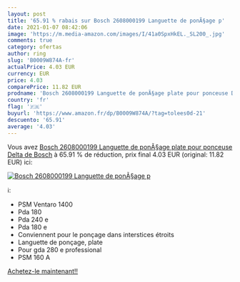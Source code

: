 ```yaml
---
layout: post
title: '65.91 % rabais sur Bosch 2608000199 Languette de ponÃ§age p'
date: 2021-01-07 08:42:06
image: 'https://m.media-amazon.com/images/I/41a0SpxHkEL._SL200_.jpg'
comments: true
category: ofertas
author: ring
slug: 'B0009W874A-fr'
actualPrice: 4.03 EUR
currency: EUR
price: 4.03
comparePrice: 11.82 EUR
prodname: 'Bosch 2608000199 Languette de ponÃ§age plate pour ponceuse Delta de Bosch'
country: 'fr'
flag: '🇫🇷'
buyurl: 'https://www.amazon.fr/dp/B0009W874A/?tag=tolees0d-21'
descuento: '65.91'
average: '4.03'
---
```


Vous avez [Bosch 2608000199 Languette de ponÃ§age plate pour ponceuse Delta de Bosch](https://www.amazon.fr/dp/B0009W874A/?tag=tolees0d-21)  à  65.91 % de réduction, prix final  4.03 EUR (original: 11.82 EUR) ici:

[![Bosch 2608000199 Languette de ponÃ§age p](https://m.media-amazon.com/images/I/41a0SpxHkEL._SL200_.jpg)](https://www.amazon.fr/dp/B0009W874A/?tag=tolees0d-21)

ℹ️:

- PSM Ventaro 1400
- Pda 180
- Pda 240 e
- Pda 180 e
- Conviennent pour le ponçage dans interstices étroits
- Languette de ponçage, plate
- Pour gda 280 e professional
- PSM 160 A

[Achetez-le maintenant!!](https://www.amazon.fr/dp/B0009W874A/?tag=tolees0d-21)
